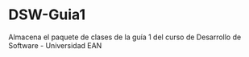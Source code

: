 # DSW-Guia1
Almacena el paquete de clases de la guía 1 del curso de Desarrollo de Software - Universidad EAN
